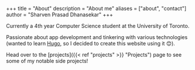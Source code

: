 +++
title = "About"
description = "About me"
aliases = ["about", "contact"]
author = "Sharven Prasad Dhanasekar"
+++

Currently a 4th year Computer Science student at the University of Toronto.

Passionate about app development and tinkering with various technologies (wanted to learn [Hugo](https://gohugo.io/), so I decided to create this website using it 😊).

Head over to the [projects]({{< ref "projects" >}} "Projects") page to see some of my notable side projects!
